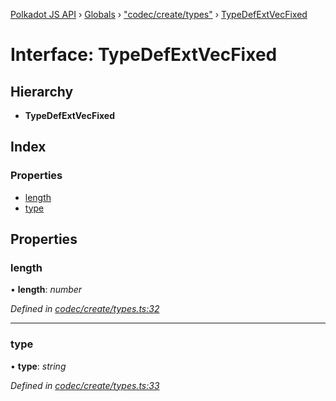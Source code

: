 [Polkadot JS API](../README.md) › [Globals](../globals.md) › ["codec/create/types"](../modules/_codec_create_types_.md) › [TypeDefExtVecFixed](_codec_create_types_.typedefextvecfixed.md)

# Interface: TypeDefExtVecFixed

## Hierarchy

* **TypeDefExtVecFixed**

## Index

### Properties

* [length](_codec_create_types_.typedefextvecfixed.md#length)
* [type](_codec_create_types_.typedefextvecfixed.md#type)

## Properties

###  length

• **length**: *number*

*Defined in [codec/create/types.ts:32](https://github.com/polkadot-js/api/blob/4855e631b5/packages/types/src/codec/create/types.ts#L32)*

___

###  type

• **type**: *string*

*Defined in [codec/create/types.ts:33](https://github.com/polkadot-js/api/blob/4855e631b5/packages/types/src/codec/create/types.ts#L33)*
